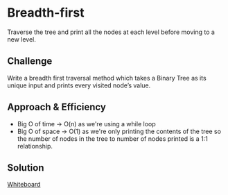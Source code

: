 # Breadth-first
Traverse the tree and print all the nodes at each level before moving to a new level. 

## Challenge
Write a breadth first traversal method which takes a Binary Tree as its unique input and prints every visited node’s value.

## Approach & Efficiency
* Big O of time -> O(n) as we're using a while loop
* Big O of space -> O(1) as we're only printing the contents of the tree so the number of nodes in the tree to number of nodes printed is a 1:1 relationship.

## Solution
[Whiteboard](./assets/breadthFirstWhiteboard.jpg)
